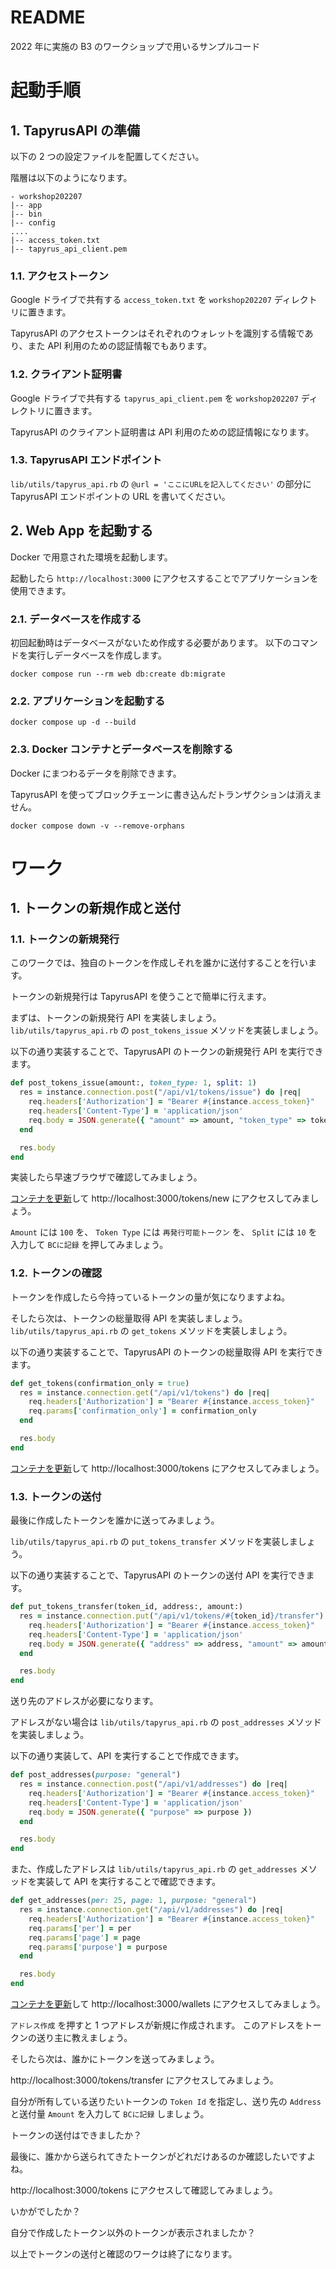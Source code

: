 # README

2022 年に実施の B3 のワークショップで用いるサンプルコード

# 起動手順

## 1. TapyrusAPI の準備

以下の 2 つの設定ファイルを配置してください。

階層は以下のようになります。

```
- workshop202207
|-- app
|-- bin
|-- config
....
|-- access_token.txt
|-- tapyrus_api_client.pem
```

### 1.1. アクセストークン

Google ドライブで共有する `access_token.txt` を `workshop202207` ディレクトリに置きます。

TapyrusAPI のアクセストークンはそれぞれのウォレットを識別する情報であり、また API 利用のための認証情報でもあります。

### 1.2. クライアント証明書

Google ドライブで共有する `tapyrus_api_client.pem` を `workshop202207` ディレクトリに置きます。

TapyrusAPI のクライアント証明書は API 利用のための認証情報になります。

### 1.3. TapyrusAPI エンドポイント

`lib/utils/tapyrus_api.rb` の `@url = 'ここにURLを記入してください'` の部分に TapyrusAPI エンドポイントの URL を書いてください。

## 2. Web App を起動する

Docker で用意された環境を起動します。

起動したら `http://localhost:3000` にアクセスすることでアプリケーションを使用できます。

### 2.1. データベースを作成する

初回起動時はデータベースがないため作成する必要があります。
以下のコマンドを実行しデータベースを作成します。

```
docker compose run --rm web db:create db:migrate
```

### 2.2. アプリケーションを起動する

```
docker compose up -d --build
```

### 2.3. Docker コンテナとデータベースを削除する

Docker にまつわるデータを削除できます。

TapyrusAPI を使ってブロックチェーンに書き込んだトランザクションは消えません。

```
docker compose down -v --remove-orphans
```

# ワーク

## 1. トークンの新規作成と送付

### 1.1. トークンの新規発行

このワークでは、独自のトークンを作成しそれを誰かに送付することを行います。

トークンの新規発行は TapyrusAPI を使うことで簡単に行えます。

まずは、トークンの新規発行 API を実装しましょう。
`lib/utils/tapyrus_api.rb` の `post_tokens_issue` メソッドを実装しましょう。

以下の通り実装することで、TapyrusAPI のトークンの新規発行 API を実行できます。

```ruby
def post_tokens_issue(amount:, token_type: 1, split: 1)
  res = instance.connection.post("/api/v1/tokens/issue") do |req|
    req.headers['Authorization'] = "Bearer #{instance.access_token}"
    req.headers['Content-Type'] = 'application/json'
    req.body = JSON.generate({ "amount" => amount, "token_type" => token_type, "split" => split })
  end

  res.body
end
```

実装したら早速ブラウザで確認してみましょう。

[コンテナを更新](#22-アプリケーションを起動する)して http://localhost:3000/tokens/new にアクセスしてみましょう。

`Amount` には `100` を、 `Token Type` には `再発行可能トークン` を、 `Split` には `10` を入力して `BCに記録` を押してみましょう。

### 1.2. トークンの確認

トークンを作成したら今持っているトークンの量が気になりますよね。

そしたら次は、トークンの総量取得 API を実装しましょう。
`lib/utils/tapyrus_api.rb` の `get_tokens` メソッドを実装しましょう。

以下の通り実装することで、TapyrusAPI のトークンの総量取得 API を実行できます。

```ruby
def get_tokens(confirmation_only = true)
  res = instance.connection.get("/api/v1/tokens") do |req|
    req.headers['Authorization'] = "Bearer #{instance.access_token}"
    req.params['confirmation_only'] = confirmation_only
  end

  res.body
end
```

[コンテナを更新](#22-アプリケーションを起動する)して http://localhost:3000/tokens にアクセスしてみましょう。

### 1.3. トークンの送付

最後に作成したトークンを誰かに送ってみましょう。

`lib/utils/tapyrus_api.rb` の `put_tokens_transfer` メソッドを実装しましょう。

以下の通り実装することで、TapyrusAPI のトークンの送付 API を実行できます。

```ruby
def put_tokens_transfer(token_id, address:, amount:)
  res = instance.connection.put("/api/v1/tokens/#{token_id}/transfer") do |req|
    req.headers['Authorization'] = "Bearer #{instance.access_token}"
    req.headers['Content-Type'] = 'application/json'
    req.body = JSON.generate({ "address" => address, "amount" => amount })
  end

  res.body
end
```

送り先のアドレスが必要になります。

アドレスがない場合は `lib/utils/tapyrus_api.rb` の `post_addresses` メソッドを実装しましょう。

以下の通り実装して、API を実行することで作成できます。

```ruby
def post_addresses(purpose: "general")
  res = instance.connection.post("/api/v1/addresses") do |req|
    req.headers['Authorization'] = "Bearer #{instance.access_token}"
    req.headers['Content-Type'] = 'application/json'
    req.body = JSON.generate({ "purpose" => purpose })
  end

  res.body
end
```

また、作成したアドレスは `lib/utils/tapyrus_api.rb` の `get_addresses` メソッドを実装して API を実行することで確認できます。

```ruby
def get_addresses(per: 25, page: 1, purpose: "general")
  res = instance.connection.get("/api/v1/addresses") do |req|
    req.headers['Authorization'] = "Bearer #{instance.access_token}"
    req.params['per'] = per
    req.params['page'] = page
    req.params['purpose'] = purpose
  end

  res.body
end
```

[コンテナを更新](#22-アプリケーションを起動する)して http://localhost:3000/wallets にアクセスしてみましょう。

`アドレス作成` を押すと 1 つアドレスが新規に作成されます。
このアドレスをトークンの送り主に教えましょう。

そしたら次は、誰かにトークンを送ってみましょう。

http://localhost:3000/tokens/transfer にアクセスしてみましょう。

自分が所有している送りたいトークンの `Token Id` を指定し、送り先の `Address` と送付量 `Amount` を入力して `BCに記録` しましょう。

トークンの送付はできましたか？

最後に、誰かから送られてきたトークンがどれだけあるのか確認したいですよね。

http://localhost:3000/tokens にアクセスして確認してみましょう。

いかがでしたか？

自分で作成したトークン以外のトークンが表示されましたか？

以上でトークンの送付と確認のワークは終了になります。
